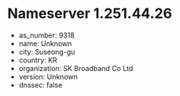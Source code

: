 # Nameserver 1.251.44.26

* as_number: 9318
* name: Unknown
* city: Suseong-gu
* country: KR
* organization: SK Broadband Co Ltd
* version: Unknown
* dnssec: false
